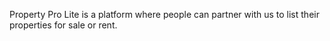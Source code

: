 Property Pro Lite is a platform where people can partner with us to list their properties for sale or rent.